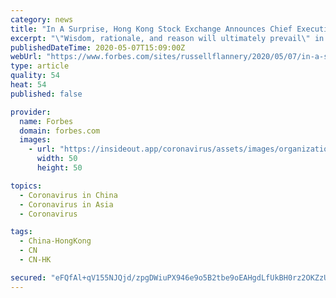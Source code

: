 ```yaml
---
category: news
title: "In A Surprise, Hong Kong Stock Exchange Announces Chief Executive's Departure Plan"
excerpt: "\"Wisdom, rationale, and reason will ultimately prevail\" in Hong Kong, HKEX Chief Exchange Charles Li said in a recent interview with Forbes China."
publishedDateTime: 2020-05-07T15:09:00Z
webUrl: "https://www.forbes.com/sites/russellflannery/2020/05/07/in-a-surprise-hong-kong-stock-exchange-announces-chief-executives-departure-plan/"
type: article
quality: 54
heat: 54
published: false

provider:
  name: Forbes
  domain: forbes.com
  images:
    - url: "https://insideout.app/coronavirus/assets/images/organizations/forbes.com-50x50.jpg"
      width: 50
      height: 50

topics:
  - Coronavirus in China
  - Coronavirus in Asia
  - Coronavirus

tags:
  - China-HongKong
  - CN
  - CN-HK

secured: "eFQfAl+qV155NJQjd/zpgDWiuPX946e9o5B2tbe9oEAHgdLfUkBH0rz2OKZzUNTGBPuHWqGW9fDiVh/owvEBhqbiwCgQdE5OeKxcCgUjFaP8e6/o3gMTIA0v4NOB4WwjZe0AFpH60e286SGha7VkMlrqeLLg9KMwh//vbOdUybgzMulFIGcQqUkZKTBgz7dEYps8/tAEUs6YmTxJvX80v2SxH8GOh5OAgXZGd80MMOfA8Y5lSP1VfWJGvUwvNJtR4XIBh4ZkpOIExaJYf48TqeL28wSWIEfJIMlitmUYmkD13sMwUIcAyGDxSdzZmikkq6W3Xr1XVFPJeqlMa5RpabhhK7AIwgfLO1EBwwDzZELxpar7+oX2x9t+8K4b9Hu6ohln56C1ZuvBwe5nPv3yFvUGKeD2Dp9G5Mhcz+rhhgXovIBRg8Uu8yXPeA3TwmHb1XzHoUZJxh3QObEfAsUwGIj5zyaxK3bigosNFzjiHcc=;qQslEvQ3CpJAJ/3JpM6O6Q=="
---
```


